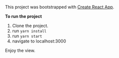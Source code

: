 This project was bootstrapped with [Create React App](https://github.com/facebook/create-react-app).

**To run the project**
1. Clone the project.
2. run `yarn install`
3. run `yarn start`
4. navigate to localhost:3000

Enjoy the view.